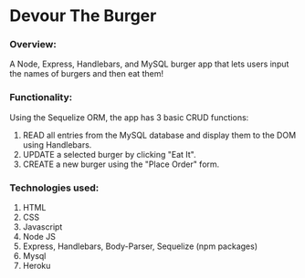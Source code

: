 # Devour The Burger
### Overview:

A Node, Express, Handlebars, and MySQL burger app that lets users input the names of burgers and then eat them!

### Functionality:

Using the Sequelize ORM, the app has 3 basic CRUD functions:
  1. READ all entries from the MySQL database and display them to the DOM using Handlebars.
  2. UPDATE a selected burger by clicking "Eat It".
  3. CREATE a new burger using the "Place Order" form.
  
### Technologies used:
1. HTML
2. CSS
3. Javascript
4. Node JS
5. Express, Handlebars, Body-Parser, Sequelize (npm packages)
6. Mysql
7. Heroku

